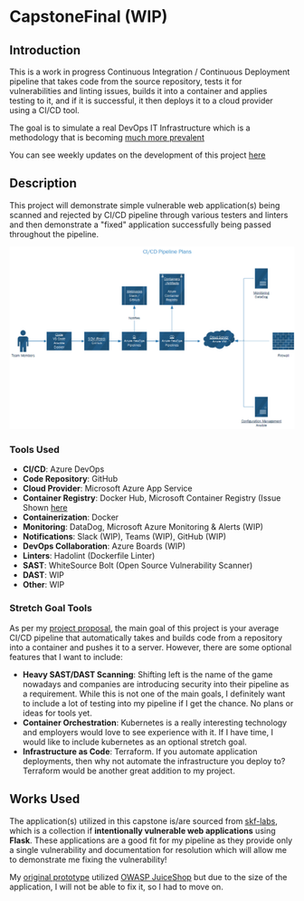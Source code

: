 # CapstoneFinal (WIP)

## Introduction
This is a work in progress Continuous Integration / Continuous Deployment pipeline that takes code from the source repository, tests it for vulnerabilities and linting issues, builds it into a container and applies testing to it, and if it is successful, it then deploys it to a cloud provider using a CI/CD tool.

The goal is to simulate a real DevOps IT Infrastructure which is a methodology that is becoming [much more prevalent ](https://cloud.google.com/blog/products/devops-sre/announcing-dora-2021-accelerate-state-of-devops-report)

You can see weekly updates on the development of this project [here](https://lawsblog.me/)

## Description

This project will demonstrate simple vulnerable web application(s) being scanned and rejected by CI/CD pipeline through various testers and linters and then demonstrate a "fixed" application successfully being passed throughout the pipeline.

![9-21-21 Pipeline Plan](/9-21-21diagram.png)

### Tools Used

- **CI/CD**: Azure DevOps
- **Code Repository**: GitHub
- **Cloud Provider**: Microsoft Azure App Service
- **Container Registry**: Docker Hub, Microsoft Container Registry (Issue Shown [here](https://docs.microsoft.com/en-us/answers/questions/593633/azure-app-service-fails-to-start-docker-flask-can.html)
- **Containerization**: Docker
- **Monitoring**: DataDog, Microsoft Azure Monitoring & Alerts (WIP)
- **Notifications**: Slack (WIP), Teams (WIP), GitHub (WIP)
- **DevOps Collaboration**: Azure Boards (WIP)
- **Linters**: Hadolint (Dockerfile Linter)
- **SAST**: WhiteSource Bolt (Open Source Vulnerability Scanner)
- **DAST**: WIP
- **Other**: WIP

### Stretch Goal Tools

As per my [project proposal](https://lawsblog.me/posts/capstone-project-week-2-proposal/), the main goal of this project is your average CI/CD pipeline that automatically takes and builds code from a repository into a container and pushes it to a server. However, there are some optional features that I want to include:

- **Heavy SAST/DAST Scanning**: Shifting left is the name of the game nowadays and companies are introducing security into their pipeline as a requirement. While this is not one of the main goals, I definitely want to include a lot of testing into my pipeline if I get the chance. No plans or ideas for tools yet.
- **Container Orchestration**: Kubernetes is a really interesting technology and employers would love to see experience with it. If I have time, I would like to include kubernetes as an optional stretch goal.
- **Infrastructure as Code**: Terraform. If you automate application deployments, then why not automate the infrastructure you deploy to? Terraform would be another great addition to my project.

## Works Used

The application(s) utilized in this capstone is/are sourced from [skf-labs](https://github.com/blabla1337/skf-labs), which is a collection if **intentionally vulnerable web applications** using **Flask**. These applications are a good fit for my pipeline as they provide only a single vulnerability and documentation for resolution which will allow me to demonstrate me fixing the vulnerability!

My [original prototype](https://github.com/ThyLAW/CapstonePrototype) utilized [OWASP JuiceShop](https://github.com/juice-shop/juice-shop) but due to the size of the application, I will not be able to fix it, so I had to move on.
